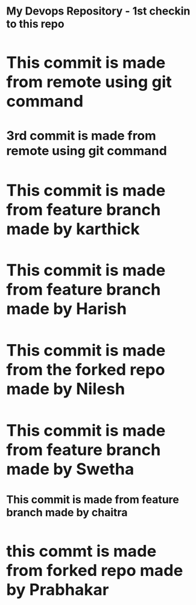 <h1> My Devops Repository - 1st checkin to this repo<h/1>
<h2> This commit is made from remote using git command</h2>
<h3> 3rd commit is made from remote using git command</h3>
<h2> This commit is made from feature branch made by karthick </h2>
<h2> This commit is made from feature branch made by Harish</h2>
<h2> This commit is made from the forked repo made by Nilesh</h2>
<h2> This commit is made from feature branch made by Swetha</h2>
<h4> This commit is made from feature branch made by chaitra</h4>
<h2> this commt is made from forked repo made by Prabhakar</h2>
